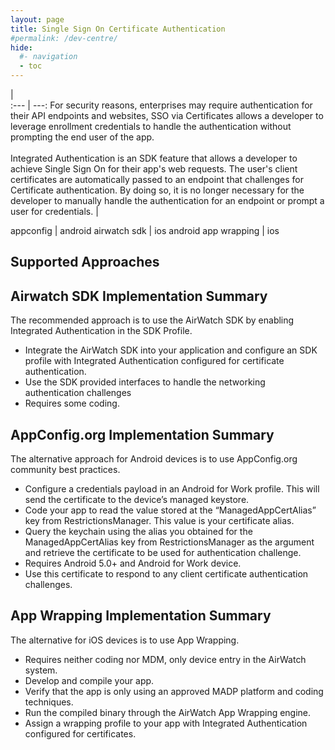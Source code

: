 ```yaml
---
layout: page
title: Single Sign On Certificate Authentication
#permalink: /dev-centre/
hide:
  #- navigation
  - toc
---
```


  |  
  :--- | ---:
For security reasons, enterprises may require authentication for their API endpoints and websites, SSO via Certificates allows a developer to leverage enrollment credentials to handle the authentication without prompting the end user of the app.<br><br>Integrated Authentication is an SDK feature that allows a developer to achieve Single Sign On for their app's web requests. The user's client certificates are automatically passed to an endpoint that challenges for Certificate authentication. By doing so, it is no longer necessary for the developer to manually handle the authentication for an endpoint or prompt a user for credentials. | 
<!-- more -->

appconfig | android
airwatch sdk | ios android
app wrapping | ios

## Supported Approaches

## Airwatch SDK Implementation Summary

The recommended approach is to use the AirWatch SDK by enabling Integrated Authentication in the SDK Profile.

- Integrate the AirWatch SDK into your application and configure an SDK profile with Integrated Authentication configured for certificate authentication.
- Use the SDK provided interfaces to handle the networking authentication challenges
- Requires some coding.

## AppConfig.org Implementation Summary

The alternative approach for Android devices is to use AppConfig.org community best practices.

- Configure a credentials payload in an Android for Work profile. This will send the certificate to the device’s managed keystore.
- Code your app to read the value stored at the “ManagedAppCertAlias” key from RestrictionsManager. This value is your certificate alias.
- Query the keychain using the alias you obtained for the ManagedAppCertAlias key from RestrictionsManager as the argument and retrieve the certificate to be used for authentication challenge.
- Requires Android 5.0+ and Android for Work device.
- Use this certificate to respond to any client certificate authentication challenges.

## App Wrapping Implementation Summary

The alternative for iOS devices is to use App Wrapping.

- Requires neither coding nor MDM, only device entry in the AirWatch system.
- Develop and compile your app.
- Verify that the app is only using an approved MADP platform and coding techniques.
- Run the compiled binary through the AirWatch App Wrapping engine.
- Assign a wrapping profile to your app with Integrated Authentication configured for certificates.